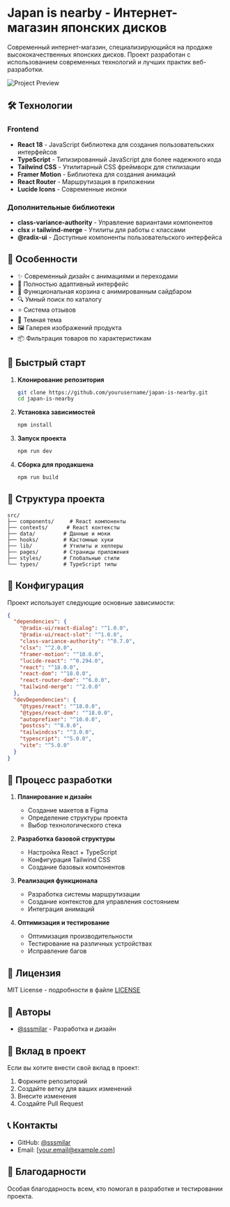 # Japan is nearby - Интернет-магазин японских дисков

Современный интернет-магазин, специализирующийся на продаже высококачественных японских дисков. Проект разработан с использованием современных технологий и лучших практик веб-разработки.

![Project Preview](./public/preview.png)

## 🛠 Технологии

### Frontend
- **React 18** - JavaScript библиотека для создания пользовательских интерфейсов
- **TypeScript** - Типизированный JavaScript для более надежного кода
- **Tailwind CSS** - Утилитарный CSS фреймворк для стилизации
- **Framer Motion** - Библиотека для создания анимаций
- **React Router** - Маршрутизация в приложении
- **Lucide Icons** - Современные иконки

### Дополнительные библиотеки
- **class-variance-authority** - Управление вариантами компонентов
- **clsx** и **tailwind-merge** - Утилиты для работы с классами
- **@radix-ui** - Доступные компоненты пользовательского интерфейса

## 🌟 Особенности

- ✨ Современный дизайн с анимациями и переходами
- 📱 Полностью адаптивный интерфейс
- 🛒 Функциональная корзина с анимированным сайдбаром
- 🔍 Умный поиск по каталогу
- ⭐ Система отзывов
- 🎨 Темная тема
- 🖼 Галерея изображений продукта
- 📦 Фильтрация товаров по характеристикам

## 🚀 Быстрый старт

1. **Клонирование репозитория**
   ```bash
   git clone https://github.com/yourusername/japan-is-nearby.git
   cd japan-is-nearby
   ```

2. **Установка зависимостей**
   ```bash
   npm install
   ```

3. **Запуск проекта**
   ```bash
   npm run dev
   ```

4. **Сборка для продакшена**
   ```bash
   npm run build
   ```

## 📁 Структура проекта

```
src/
├── components/     # React компоненты
├── contexts/      # React контексты
├── data/         # Данные и моки
├── hooks/        # Кастомные хуки
├── lib/          # Утилиты и хелперы
├── pages/        # Страницы приложения
├── styles/       # Глобальные стили
└── types/        # TypeScript типы
```

## 🔧 Конфигурация

Проект использует следующие основные зависимости:

```json
{
  "dependencies": {
    "@radix-ui/react-dialog": "^1.0.0",
    "@radix-ui/react-slot": "^1.0.0",
    "class-variance-authority": "^0.7.0",
    "clsx": "^2.0.0",
    "framer-motion": "^10.0.0",
    "lucide-react": "^0.294.0",
    "react": "^18.0.0",
    "react-dom": "^18.0.0",
    "react-router-dom": "^6.0.0",
    "tailwind-merge": "^2.0.0"
  },
  "devDependencies": {
    "@types/react": "^18.0.0",
    "@types/react-dom": "^18.0.0",
    "autoprefixer": "^10.0.0",
    "postcss": "^8.0.0",
    "tailwindcss": "^3.0.0",
    "typescript": "^5.0.0",
    "vite": "^5.0.0"
  }
}
```

## 📝 Процесс разработки

1. **Планирование и дизайн**
   - Создание макетов в Figma
   - Определение структуры проекта
   - Выбор технологического стека

2. **Разработка базовой структуры**
   - Настройка React + TypeScript
   - Конфигурация Tailwind CSS
   - Создание базовых компонентов

3. **Реализация функционала**
   - Разработка системы маршрутизации
   - Создание контекстов для управления состоянием
   - Интеграция анимаций

4. **Оптимизация и тестирование**
   - Оптимизация производительности
   - Тестирование на различных устройствах
   - Исправление багов

## 📄 Лицензия

MIT License - подробности в файле [LICENSE](LICENSE)

## 👥 Авторы

- [@sssmilar](https://github.com/sssmilar) - Разработка и дизайн

## 🤝 Вклад в проект

Если вы хотите внести свой вклад в проект:

1. Форкните репозиторий
2. Создайте ветку для ваших изменений
3. Внесите изменения
4. Создайте Pull Request

## 📞 Контакты

- GitHub: [@sssmilar](https://github.com/sssmilar)
- Email: [your.email@example.com]

## 🙏 Благодарности

Особая благодарность всем, кто помогал в разработке и тестировании проекта.
